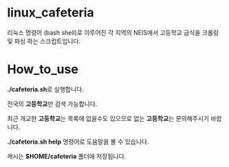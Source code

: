 # linux_cafeteria
리눅스 명령어 (bash shell)로 이루어진 각 지역의 NEIS에서 고등학교 급식을 크롤링 및 파싱 하는 스크립트입니다.

# How_to_use
**./cafeteria.sh**로 실행합니다.

전국의 **고등학교**만 검색 가능합니다.

최근 개교한 **고등학교**는 목록에 없을수도 있으므로 없는 **고등학교**는 문의해주시기 바랍니다.

**./cafeteria.sh help** 명령어로 도움말을 볼 수 있습니다.

캐시는 **$HOME/cafeteria** 폴더에 저장됩니다.
